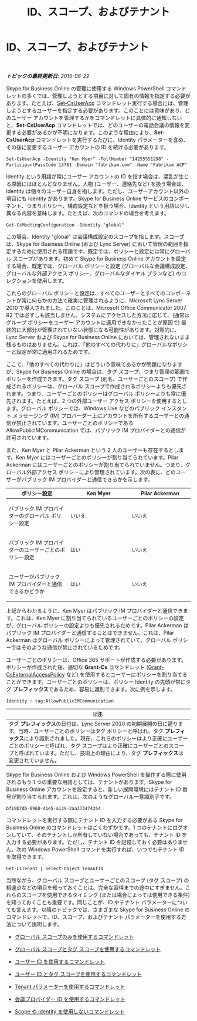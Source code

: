 ﻿---
title: ID、スコープ、およびテナント
TOCTitle: ID、スコープ、およびテナント
ms:assetid: 7cfa194a-2d01-4370-9b48-ee13ff597fa5
ms:mtpsurl: https://technet.microsoft.com/ja-jp/library/Dn362819(v=OCS.15)
ms:contentKeyID: 56270108
ms.date: 06/02/2017
mtps_version: v=OCS.15
ms.translationtype: HT
---

# ID、スコープ、およびテナント

 

_**トピックの最終更新日:** 2015-06-22_

Skype for Business Online の管理に使用する Windows PowerShell コマンドレットの多くでは、管理しようとする項目に対して固有の情報を指定する必要があります。たとえば、[Set-CsUserAcp](https://docs.microsoft.com/en-us/powershell/module/skype/Set-CsUserAcp) コマンドレット実行する場合には、管理しようとするユーザーを指定する必要があります。このことには意味があり、どのユーザー アカウントを管理するかをコマンドレットに具体的に通知しないと、**Set-CsUserAcp** コマンドレットでは、どのユーザーの電話会議の情報を変更する必要があるかが不明になります。このような理由により、**Set-CsUserAcp** コマンドレットを実行するたびに、Identity パラメーターを含め、その後に変更するユーザー アカウントの ID を続ける必要があります。

    Set-CsUserAcp -Identity "Ken Myer" -TollNumber "14255551298" -ParticipantPassCode 13761 -Domain "fabrikam.com" -Name "Fabrikam ACP"

Identity という用語が常にユーザー アカウントの ID を指す場合は、混乱が生じる原因にはほとんどなりません。人物 (ユーザー、連絡先など) を扱う場合は、Identity は個々のユーザー自身を指します。ただし、ユーザーアカウント以外の項目にも Identity があります。Skype for Business Online サービスのコンポーネント、つまりポリシー、構成設定などを扱う場合、Identity という用語は少し異なる内容を意味します。たとえば、次のコマンドの場合を考えます。

    Get-CsMeetingConfiguration -Identity "global"

この場合、Identity "global" は会議構成設定のスコープを指します。スコープは、Skype for Business Online (および Lync Server) において管理の範囲を指定するために使用される用語です。既定では、ポリシーと設定には常にグローバル スコープがあります。初めて Skype for Business Online アカウントを設定する場合、既定では、グローバル ポリシーと設定 (グローバルな会議構成設定、グローバルな外部アクセス ポリシー、グローバルなダイヤル プランなど) のコレクションを使用します。

これらのグローバル ポリシーと設定は、すべてのユーザーとすべてのコンポーネントが常に何らかの方法で確実に管理されるように、Microsoft Lync Server 2010 で導入されました。このことは、Microsoft Office Communicator 2007 R2 では必ずしも該当しません。システムにアクセスした方法に応じて、(通常はグループ ポリシーをユーザー アカウントに適用できなかったことが原因で) 最終的に大部分が管理されていない状態になる可能性があります。対照的に、Lync Server および Skype for Business Online においては、管理されないまま残るものはありません。これは、「他のすべての代わりに」グローバルなポリシーと設定が常に適用されるためです。

ここで、「他のすべての代わりに」はどういう意味であるかが問題になりますが、Skype for Business Online の場合は、タグ スコープ、つまり管理の範囲でポリシーを作成できます。タグ スコープ (別名、ユーザーごとのスコープ) で作成されるポリシーは、グローバル スコープで作成されるポリシーよりも優先されます。つまり、ユーザーごとのポリシーはグローバル ポリシーよりも常に優先されます。たとえば、2 つの外部ユーザー アクセス ポリシーを使用するとします。グローバル ポリシーでは、Windows Live などのパブリック インスタント メッセージング (IM) プロバーダー上にアカウントを所有するユーザーとの通信が禁止されています。ユーザーごとのポリシーである AllowPublicIMCommunication では、パブリック IM プロバイダーとの通信が許可されています。

また、Ken Myer と Pilar Ackerman という 2 人のユーザーも存在するとします。Ken Myer にはユーザーごとのポリシーが割り当てられています。Pilar Ackerman にはユーザーごとのポリシーが割り当てられていません。つまり、グローバル外部アクセス ポリシーにより管理されています。次の表に、どのユーザーがパブリック IM プロバイダーと通信できるかを示します。


<table>
<colgroup>
<col style="width: 33%" />
<col style="width: 33%" />
<col style="width: 33%" />
</colgroup>
<thead>
<tr class="header">
<th>ポリシー設定</th>
<th>Ken Myer</th>
<th>Pilar Ackerman</th>
</tr>
</thead>
<tbody>
<tr class="odd">
<td><p>パブリック IM プロバイダーのグローバル ポリシー設定</p></td>
<td><p>いいえ</p></td>
<td><p>いいえ</p></td>
</tr>
<tr class="even">
<td><p>パブリック IM プロバイダーのユーザーごとのポリシー設定</p></td>
<td><p>はい</p></td>
<td><p>いいえ</p></td>
</tr>
<tr class="odd">
<td><p>ユーザーがパブリック IM プロバイダーと通信できるかどうか</p></td>
<td><p>はい</p></td>
<td><p>いいえ</p></td>
</tr>
</tbody>
</table>


上記からわかるように、Ken Myer はパブリック IM プロバイダーと通信できます。これは、Ken Myer に割り当てられているユーザーごとのポリシーの設定が、グローバル ポリシーの設定よりも優先されるためです。Pilar Ackerman はパブリック IM プロバイダーと通信することはできません。これは、Pilar Ackerman はグローバル ポリシーによって管理されていて、グローバル ポリシーではそのような通信が禁止されているためです。

ユーザーごとのポリシーは、Office 365 サポートが作成する必要があります。ポリシーが作成された後、適切な **Grant-Cs** コマンドレット ([Grant-CsExternalAccessPolicy](https://docs.microsoft.com/en-us/powershell/module/skype/Grant-CsExternalAccessPolicy) など) を使用するとユーザーにポリシーを割り当てることができます。ユーザーごとのポリシーは、ポリシー Identity の先頭が常にタグ **プレフィックス**であるため、容易に識別できます。次に例を示します。

    Identity : tag:AllowPublicIMCommunication

<table>
<thead>
<tr class="header">
<th><img src="images/Gg412781.note(OCS.15).gif" title="note" alt="note" />注:</th>
</tr>
</thead>
<tbody>
<tr class="odd">
<td>タグ <strong>プレフィックス</strong>の日付は、Lync Server 2010 の初期展開の日に遡ります。当時、ユーザーごとのポリシーはタグ ポリシーと呼ばれ、タグ <strong>プレフィックス</strong>により識別されました。現在、これらのポリシーはより正確にユーザーごとのポリシーと呼ばれ、タグ スコープはより正確にユーザーごとのスコープと呼ばれています。ただし、技術上の理由により、タグ <strong>プレフィックス</strong>は変更されていません。</td>
</tr>
</tbody>
</table>


Skype for Business Online および Windows PowerShell を操作する際に使用されるもう 1 つの重要な用語としては、テナントがあります。Skype for Business Online アカウントを設定すると、新しい展開環境にはテナント ID 番号が割り当てられます。これは、次のようなグローバル一意識別子です。

    bf19b7db-6960-41e5-a139-2aa373474354

コマンドレットを実行する際にテナント ID を入力する必要がある Skype for Business Online のコマンドレットはごくわずかです。1 つのテナントにログオンしていて、そのテナントしか所有していない場合であっても、テナント ID を入力する必要があります。ただし、テナント ID を記憶しておく必要はありません。次の Windows PowerShell コマンドを実行すれば、いつでもテナント ID を取得できます。

    Get-CsTenant | Select-Object TenantId

当然ながら、グローバル スコープとユーザーごとのスコープ (タグ スコープ) の相違点などの項目を知っておくことは、完全な習得までの途中にすぎません。これらのスコープを使用できるタイミング (または場合によっては使用できる条件) を知っておくことも重要です。同じことが、ID やテナント パラメーターについても言えます。以降のトピックでは、さまざまな Skype for Business Online のコマンドレットで、ID、スコープ、およびテナント パラメーターを使用する方法について説明します。

  - [グローバル スコープのみを使用するコマンドレット](cmdlets-in-skype-for-business-online-that-use-only-the-global-scope.md)

  - [グローバル スコープとタグ スコープを使用するコマンドレット](cmdlets-in-skype-for-business-online-that-use-the-global-scope-and-the-tag-scope.md)

  - [ユーザー ID を使用するコマンドレット](cmdlets-in-skype-for-business-online-that-use-a-user-identity.md)

  - [ユーザー ID とタグ スコープを使用するコマンドレット](cmdlets-in-skype-for-business-online-that-use-a-user-identity-and-the-tag-scope.md)

  - [Tenant パラメーターを使用するコマンドレット](cmdlets-in-skype-for-business-online-that-use-the-tenant-parameter.md)

  - [会議プロバイダー ID を使用するコマンドレット](cmdlets-in-skype-for-business-online-that-use-a-conferencing-provider-identity.md)

  - [Scope や Identity を使用しないコマンドレット](cmdlets-in-skype-for-business-online-that-do-not-use-a-scope-or-an-identity.md)

